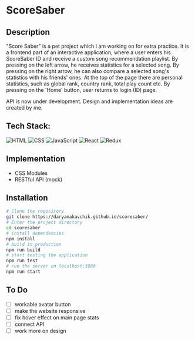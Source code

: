 # ScoreSaber

## Description
"Score Saber" is a pet project which I am working on for extra practice. It is a frontend part of an interactive application, where a user enters his ScoreSaber ID and receive a custom song recommendation playlist. By pressing on the left arrow, he receives statistics for a selected song. By pressing on the right arrow, he can also compare a selected song's statistics with his friends' ones. At the top of the page there are personal statistics, such as global rank, country rank, total play count etc. By pressing on the 'Home' button, user returns to login (ID) page. 

API is now under development. Design and implementation ideas are created by me.

## Tech Stack:
![HTML](https://img.shields.io/badge/html5-%23E34F26.svg?style=for-the-badge&logo=html5&logoColor=white)
![CSS](https://img.shields.io/badge/css3-%231572B6.svg?style=for-the-badge&logo=css3&logoColor=white)
![JavaScript](https://img.shields.io/badge/JavaScript-F7DF1E?style=for-the-badge&logo=javascript&logoColor=black)
![React](https://img.shields.io/badge/React-20232A?style=for-the-badge&logo=react&logoColor=61DAFB)
![Redux](https://img.shields.io/badge/Redux-593D88?style=for-the-badge&logo=redux&logoColor=white)

## Implementation
* CSS Modules
* RESTful API (mock)

## Installation

```bash
# Clone the repository
git clone https://daryamakavchik.github.io/scoresaber/
# Enter the project directory
cd scoresaber
# install dependencies
npm install
# build in production
npm run build
# start testing the application
npm run test
# run the server on localhost:3000
npm run start
```

## To Do
- [ ] workable avatar button
- [ ] make the website responsive
- [ ] fix hover effect on main page stats
- [ ] connect API
- [ ] work more on design
